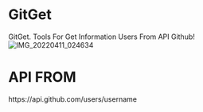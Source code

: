 # GitGet
GitGet. Tools For Get Information Users From API Github!
![IMG_20220411_024634](https://user-images.githubusercontent.com/89762138/162638472-49f71dbe-96e7-4a3f-89fa-c4fba11c8697.jpg)

# API FROM

<p>https://api.github.com/users/username</p>
